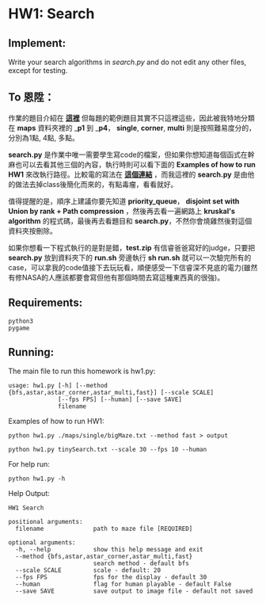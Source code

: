 # HW1: Search

## Implement:
Write your search algorithms in *search.py* and do not edit any other files, except for testing.

## To 恩陞：
作業的題目介紹在 __[這裡](https://www.csie.ntu.edu.tw/~stchen/teaching/fai24/hw1/hw1.html)__
但每題的範例題目其實不只這裡這些，因此被我特地分類在 __maps__ 資料夾裡的 ___p1__ 到 ___p4__， __single__, __corner__, __multi__ 則是按照難易度分的，分別為1點, 4點, 多點。

__search.py__ 是作業中唯一需要學生寫code的檔案，但如果你想知道每個函式在幹麻也可以去看其他三個的內容，執行時則可以看下面的 __Examples of how to run HW1__ 來改執行路徑。比較電的寫法在 __[這個連結](https://gitlab.com/BrianLii/fai-hw1?fbclid=IwAR1rVTSh_R1VL38yx-OXXHOlPf18OeqXysbYxlDnX1-wiwH4nqK1QyVx8FA)__ ，而我這裡的 __search.py__ 是由他的做法去掉class後簡化而來的，有點毒瘤，看看就好。

值得提醒的是，順序上建議你要先知道 __priority_queue__， __disjoint set with Union by rank + Path compression__ ，然後再去看一遍網路上 __kruskal's algorithm__ 的程式碼，最後再去看題目和 __search.py__，不然你會燒雞然後對這個資料夾按刪除。

如果你想看一下程式執行的是對是錯，__test.zip__ 有信睿爸爸寫好的judge，只要把 __search.py__ 放到資料夾下的 __run.sh__ 旁邊執行 __sh run.sh__ 就可以一次驗完所有的case，可以拿我的code值接下去玩玩看，順便感受一下信睿深不見底的電力(雖然有修NASA的人應該都要會寫但他有那個時間去寫這種東西真的很強)。

## Requirements:
```
python3
pygame
```
## Running:
The main file to run this homework is hw1.py:

```
usage: hw1.py [-h] [--method {bfs,astar,astar_corner,astar_multi,fast}] [--scale SCALE]
              [--fps FPS] [--human] [--save SAVE]
              filename
```

Examples of how to run HW1:
```
python hw1.py ./maps/single/bigMaze.txt --method fast > output
```
```
python hw1.py tinySearch.txt --scale 30 --fps 10 --human
```

For help run:
```
python hw1.py -h
```







Help Output:
```
HW1 Search

positional arguments:
  filename              path to maze file [REQUIRED]

optional arguments:
  -h, --help            show this help message and exit
  --method {bfs,astar,astar_corner,astar_multi,fast}
                        search method - default bfs
  --scale SCALE         scale - default: 20
  --fps FPS             fps for the display - default 30
  --human               flag for human playable - default False
  --save SAVE           save output to image file - default not saved
```
